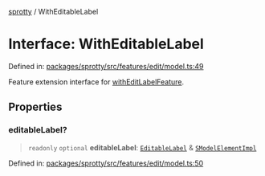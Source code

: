
[sprotty](../globals) / WithEditableLabel

# Interface: WithEditableLabel

Defined in: [packages/sprotty/src/features/edit/model.ts:49](https://github.com/eclipse-sprotty/sprotty/blob/f9b2433481cc27a1ac0c92d525a92039ae7f6c76/packages/sprotty/src/features/edit/model.ts#L49)

Feature extension interface for [withEditLabelFeature](../Variable.withEditLabelFeature).

## Properties

### editableLabel?

> `readonly` `optional` **editableLabel**: [`EditableLabel`](../Interface.EditableLabel) & [`SModelElementImpl`](../Class.SModelElementImpl)

Defined in: [packages/sprotty/src/features/edit/model.ts:50](https://github.com/eclipse-sprotty/sprotty/blob/f9b2433481cc27a1ac0c92d525a92039ae7f6c76/packages/sprotty/src/features/edit/model.ts#L50)
